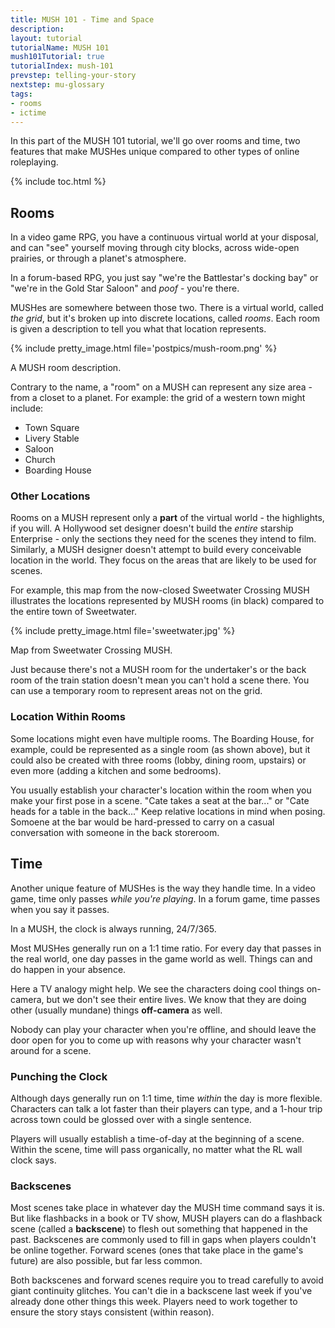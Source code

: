 ```yaml
---
title: MUSH 101 - Time and Space
description: 
layout: tutorial
tutorialName: MUSH 101
mush101Tutorial: true
tutorialIndex: mush-101
prevstep: telling-your-story
nextstep: mu-glossary
tags:
- rooms
- ictime
---
```


In this part of the MUSH 101 tutorial, we'll go over rooms and time, two features that make MUSHes unique compared to other types of online roleplaying.

{% include toc.html %}

## Rooms

In a video game RPG, you have a continuous virtual world at your disposal, and can "see" yourself moving through city blocks, across wide-open prairies, or through a planet's atmosphere.

In a forum-based RPG, you just say "we're the Battlestar's docking bay" or "we're in the Gold Star Saloon" and *poof* - you're there.

MUSHes are somewhere between those two.  There is a virtual world, called *the grid*, but it's broken up into discrete locations, called *rooms*.  Each room is given a description to tell you what that location represents.

{% include pretty_image.html file='postpics/mush-room.png' %}
<div class="caption">A MUSH room description.</div>

Contrary to the name, a "room" on a MUSH can represent any size area - from a closet to a planet.  For example: the grid of a western town might include:

* Town Square
* Livery Stable
* Saloon
* Church
* Boarding House

### Other Locations

Rooms on a MUSH represent only a **part** of the virtual world - the highlights, if you will.  A Hollywood set designer doesn't build the *entire* starship Enterprise - only the sections they need for the scenes they intend to film.  Similarly, a MUSH designer doesn't attempt to build every conceivable location in the world.  They focus on the areas that are likely to be used for scenes.

For example, this map from the now-closed Sweetwater Crossing MUSH illustrates the locations represented by MUSH rooms (in black) compared to the entire town of Sweetwater.

{% include pretty_image.html file='sweetwater.jpg' %}
<div class="caption">Map from Sweetwater Crossing MUSH.</div>

Just because there's not a MUSH room for the undertaker's or the back room of the train station doesn't mean you can't hold a scene there.  You can use a temporary room to represent areas not on the grid.

### Location Within Rooms

Some locations might even have multiple rooms.  The Boarding House, for example, could be represented as a single room (as shown above), but it could also be created with three rooms (lobby, dining room, upstairs) or even more (adding a kitchen and some bedrooms).

You usually establish your character's location within the room when you make your first pose in a scene.  "Cate takes a seat at the bar..." or "Cate heads for a table in the back..."  Keep relative locations in mind when posing.  Somoene at the bar would be hard-pressed to carry on a casual conversation with someone in the back storeroom.

## Time

Another unique feature of MUSHes is the way they handle time.  In a video game, time only passes *while you're playing*.  In a forum game, time passes when you say it passes.

In a MUSH, the clock is always running, 24/7/365.

Most MUSHes generally run on a 1:1 time ratio.  For every day that passes in the real world, one day passes in the game world as well.  Things can and do happen in your absence.

Here a TV analogy might help.  We see the characters doing cool things on-camera, but we don't see their entire lives.  We know that they are doing other (usually mundane) things **off-camera** as well.

Nobody can play your character when you're offline, and should leave the door open for you to come up with reasons why your character wasn't around for a scene.

### Punching the Clock

Although days generally run on 1:1 time, time *within* the day is more flexible.  Characters can talk a lot faster than their players can type, and a 1-hour trip across town could be glossed over with a single sentence.  

Players will usually establish a time-of-day at the beginning of a scene.  Within the scene, time will pass organically, no matter what the RL wall clock says.

### Backscenes

Most scenes take place in whatever day the MUSH time command says it is.  But like flashbacks in a book or TV show, MUSH players can do a flashback scene (called a **backscene**) to flesh out something that happened in the past.  Backscenes are commonly used to fill in gaps when players couldn't be online together.  Forward scenes (ones that take place in the game's future) are also possible, but far less common.

Both backscenes and forward scenes require you to tread carefully to avoid giant continuity glitches.  You can't die in a backscene last week if you've already done other things this week.  Players need to work together to ensure the story stays consistent (within reason).